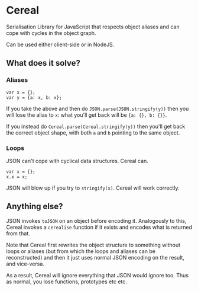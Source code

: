 # Cereal

Serialisation Library for JavaScript that respects object aliases and
can cope with cycles in the object graph.

Can be used either client-side or in NodeJS.


## What does it solve?

### Aliases

    var x = {};
    var y = {a: x, b: x};

If you take the above and then do `JSON.parse(JSON.stringify(y))` then
you will lose the alias to `x`: what you'll get back will be `{a: {},
b: {}}`.

If you instead do `Cereal.parse(Cereal.stringify(y))` then you'll get
back the correct object shape, with both `a` and `b` pointing to the
same object.

### Loops

JSON can't cope with cyclical data structures. Cereal can.

    var x = {};
    x.x = x;

JSON will blow up if you try to `stringify(x)`. Cereal will work
correctly.


## Anything else?

JSON invokes `toJSON` on an object before encoding it. Analogously to
this, Cereal invokes a `cerealise` function if it exists and encodes
what is returned from that.

Note that Cereal first rewrites the object structure to something
without loops or aliases (but from which the loops and aliases can be
reconstructed) and then it just uses normal JSON encoding on the
result, and vice-versa.

As a result, Cereal will ignore everything that JSON would ignore
too. Thus as normal, you lose functions, prototypes etc etc.
